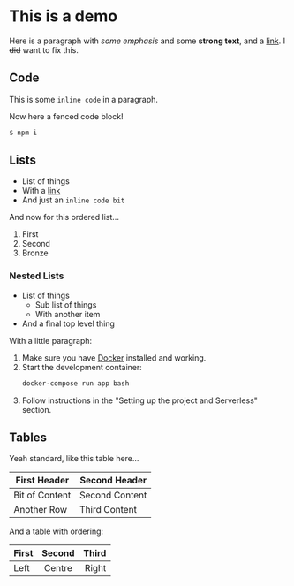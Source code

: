 # This is a demo

Here is a paragraph with _some emphasis_ and some **strong text**, and a
[link](http://google.com). I ~~did~~ want to fix this.

## Code

This is some `inline code` in a paragraph.

Now here a fenced code block!

```bash
$ npm i
```

## Lists

- List of things
- With a [link](http://google.com)
- And just an `inline code bit`

And now for this ordered list...

1. First
1. Second
1. Bronze

### Nested Lists

- List of things
  - Sub list of things
  - With another item
- And a final top level thing

With a little paragraph:

1. Make sure you have [Docker](https://www.docker.com/) installed and working.
1. Start the development container:
    ```bash
    docker-compose run app bash
    ```
1. Follow instructions in the "Setting up the project and Serverless" section.

## Tables

Yeah standard, like this table here...

| First Header   | Second Header  |
| -------------- | -------------- |
| Bit of Content | Second Content |
| Another Row    | Third Content  |

And a table with ordering:

| First | Second | Third |
| :---- | :----: | ----: |
| Left  | Centre | Right |
